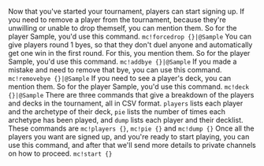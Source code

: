 Now that you've started your tournament, players can start signing up.
If you need to remove a player from the tournament, because they're unwilling or unable to drop themself, you can mention them. So for the player Sample, you'd use this command.
`mc!forcedrop {}|@Sample`
You can give players round 1 byes, so that they don't duel anyone and automatically get one win in the first round. For this, you mention them. So for the player Sample, you'd use this command.
`mc!addbye {}|@Sample`
If you made a mistake and need to remove that bye, you can use this command.
`mc!removebye {}|@Sample`
If you need to see a player's deck, you can mention them. So for the player Sample, you'd use this command.
`mc!deck {}|@Sample`
There are three commands that give a breakdown of the players and decks in the tournament, all in CSV format. `players` lists each player and the archetype of their deck, `pie` lists the number of times each archetype has been played, and `dump` lists each player and their decklist.
These commands are `mc!players {}`, `mc!pie {}` and `mc!dump {}`
Once all the players you want are signed up, and you're ready to start playing, you can use this command, and after that we'll send more details to private channels on how to proceed.
`mc!start {}`
